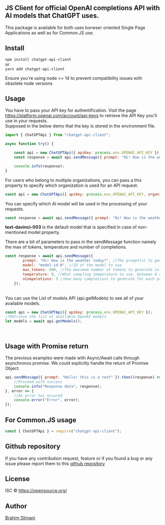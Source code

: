## JS Client for official OpenAI completions API with AI models that ChatGPT uses.
This package is available for both uses borwser oriented Single Page Applications as well as for Common.JS use.

## Install
`npm install chatgpt-api-client` <br/>
or <br/>
`yarn add chatgpt-api-client`<br>

Ensure you're using node >= 14 to prevent compatibility issues with obsolete node versions

## Usage
You have to pass your API key for authentification. Visit the page https://platform.openai.com/account/api-keys to retrieve the API Key you'll use in your requests.<br>
Supposed in the below demo that the key is stored in the environment file. 
```javascript
import { ChatGPTApi } from "chatgpt-api-client";

async function try() {

    const api = new ChatGPTApi({ apiKey: process.env.OPENAI_API_KEY });
    const response = await api.sendMessage({ prompt: "Hi! How is the weather today?" });

    console.info(response);
}
```
For users who belong to multiple organizations, you can pass a this property to specify which organization is used for an API request.

```javascript
const api = new ChatGPTApi({ apiKey: process.env.OPENAI_API_KEY, organization: "custom-org" });
```

You can specify which AI model will be used in the processing of your requests.

```javascript
const response = await api.sendMessage({ prompt: "Hi! How is the weather today?", model: "model-id-0" });
```
**text-davinci-003** is the default model that is specified in case of non-mentioned model property.<br>


There are a bit of parameters to pass in the sendMessage function namely the max of tokens, temperature and number of completions.
```javascript
const response = await api.sendMessage({ 
        prompt: "Hi! How is the weather today?", //The prompt(s) to generate completions for
        model: "model-id-0", //ID of the model to use
        max_tokens: 500, //The maximum number of tokens to generate in the completion
        temperature: 0, //What sampling temperature to use, between 0 and 2, Default is 1
        nCompeletions: 3 //How many completions to generate for each prompt. Default is 1
    });
```
<br>
You can use the List of models API (api.getModels) to see all of your available models.

```javascript
const api = new ChatGPTApi({ apiKey: process.env.OPENAI_API_KEY });
//Retrieve the list of available OpenAI models
let models = await api.getModels();
```
<br>

## Usage with Promise return
The previous examples were made with Async/Await calls through asynchronos promise. We could explicitly handle the return of Promise Object.

```javascript
api.sendMessage({ prompt: "Hello! this is a test" }).then((response) => {
    //Proceed with success
    console.info("Response data", response);
}, error => {
    //An error has occured
    console.error("Error", error);
});
```

## For Common.JS usage
```javascript
const { ChatGPTApi } = require("chatgpt-api-client");
```

## Github repository
If you have any contribution request, feature or if you found a bug or any issue please report them to this [github repository](https://github.com/brahim-slimani/chatgpt-client)

## License
ISC © https://opensource.org/

## Author
[Brahim Slimani](https://brahim-slimani.github.io/profile)